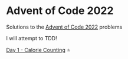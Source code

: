 # Advent of Code 2022

Solutions to the [Advent of Code 2022](https://adventofcode.com/) problems

I will attempt to TDD!

[Day 1 - Calorie Counting](https://adventofcode.com/2022/day/1) ⭐
